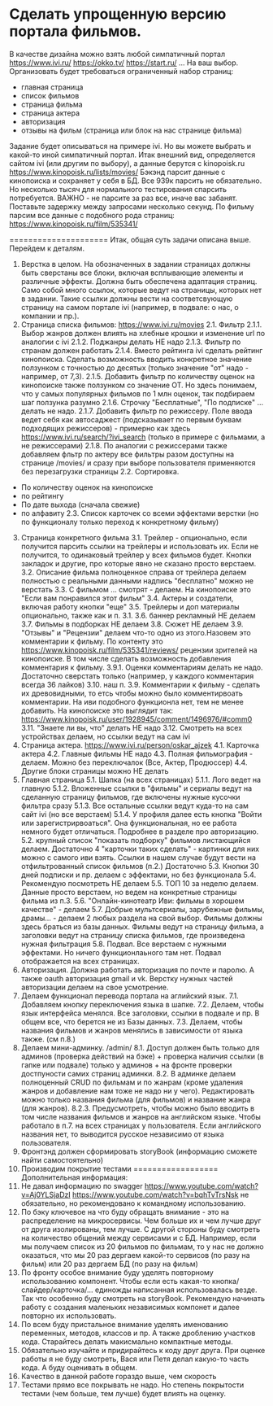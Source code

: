 # Сделать упрощенную версию портала фильмов.

В качестве дизайна можно взять любой симпатичный портал
https://www.ivi.ru/
https://okko.tv/
https://start.ru/
...
На ваш выбор.
Организовать будет требоваться ограниченный набор страниц:
- главная страница
- список фильмов
- страница фильма
- страница актера
- авторизация
- отзывы на фильм (страница или блок на нас странице фильма)

Задание будет описываться на примере ivi. Но вы можете выбрать и какой-то иной симпатичный портал.
Итак внешний вид, определяется сайтом ivi (или другим по выбору), а данные берутся с kinopoisk.ru
https://www.kinopoisk.ru/lists/movies/ 
Бэкэнд парсит данные с кинопоиска и сохраняет у себя в БД. Все 939к парсить не обязательно. Но несколько тысяч для нормального тестирования спарсить потребуется. ВАЖНО - не парсите за раз все, иначе вас забанят. Поставьте задержку между запросами несколько секунд.
По фильму парсим все данные с подобного рода страниц: https://www.kinopoisk.ru/film/535341/

=====================
Итак, общая суть задачи описана выше.
Перейдем к деталям.
1. Верстка в целом. На обозначенных в задании страницах должны быть сверстаны все блоки, включая всплывающие элементы и различные эффекты. Должна быть обеспечена адаптация страниц.
Само собой много ссылок, которые ведут на страницы, которых нет в задании. Такие ссылки должны вести на соответсвующую страницу на самом портале ivi (например, в подвале: о нас, о компании и пр.). 
2. Страница списка фильмов:
https://www.ivi.ru/movies
2.1. Фильтр
2.1.1. Выбор жанров должен влиять на хлебные крошки и изменение url по аналогии с ivi
2.1.2. Поджанры делать НЕ надо
2.1.3. Фильтр по странам должен работать
2.1.4. Вместо рейтинга ivi сделать рейтинг кинопоиска. Сделать возможность вводить конкретное значение ползунком с точностью до десятых (только значение "от" надо - например, от 7,3).
2.1.5. Добавить фильтр по количеству оценок на кинопоиске также ползунком со значение ОТ. Но здесь понимаем, что у самых популярных фильмов по 1 млн оценок, так подбираем шаг ползунка разумно
2.1.6. Строчку "Бесплатные", "По подписке" ... делать не надо.
2.1.7. Добавить фильтр по режиссеру. Поле ввода ведет себя как автосаджест (подсказывает по первым буквам подходящих режиссеров) - примерно как здесь https://www.ivi.ru/search/?ivi_search (только в примере с фильмами, а не режиссерами)
2.1.8. По аналогии с режиссерами также добавляем фльтр по актеру
все фильтры разом доступны на странице /movies/ и сразу при выборе пользователя применяются без перезагрузки страницы
2.2. Сортировка.
- По количеству оценок на кинопоиске
- по рейтингу
- По дате выхода (сначала свежие)
- по алфавиту
2.3. Список карточек со всеми эффектами верстки (но по функционалу только переход к конкретному фильму)
3. Страница конкретного фильма
3.1. Трейлер - опционально, если получится парсить ссылки на трейлеры и использовать их. Если не получится, то одинаковый трейлер у всех фильмов будет.
Кнопки закладок и другие, про которые явно не сказано просто верстаем.
3.2. Описание фильма полноценное справа от трейлера делаем полностью с реальными данными
надпись "бесплатно" можно не верстать
3.3. С фильмом ... смотрят - делаем. На кинопоиске это "Если вам понравился этот фильм"
3.4. Актеры и создатели, включая работу кнопки "еще"
3.5. Трейлеры и доп материалы опционально, также как и п. 3.1.
3.6. баннер рекламный НЕ делаем
3.7. Фильмы в подборках НЕ делаем
3.8. Сюжет НЕ делаем
3.9. "Отзывы" и "Рецензии" делаем что-то одно из этого.Назовем это комментарии к фильму. По контенту это https://www.kinopoisk.ru/film/535341/reviews/ рецензии зрителей на кинопоиске. В том числе сделать возможность добавления комментария к фильму.
3.9.1. Оценки комментариям делать не надо. Достаточно сверстать только (например, у каждого комментария всегда 36 лайков)
3.10. наш п. 3.9. Комментарии к фильму - сделать их древовидными, то етсь чтобы можно было комментирвоать комментарии. На иви подобного функционла нет, тем не менее добавить. На кинопоиске это выглядит так: https://www.kinopoisk.ru/user/1928945/comment/1496976/#comm0
3.11. "Знаете ли вы, что" делать НЕ надо
3.12. Смотреть на всех устройствах делаем, но ссылки ведут на сам ivi
4. Страница актера.
https://www.ivi.ru/person/oskar_ajzek
4.1. Карточка актера
4.2. Главные фильмы НЕ надо
4.3. Полная фильмография - делаем. Можно без переключалок (Все, Актер, Продюссер)
4.4. Другие блоки страницы можно НЕ делать
5. Главная страница
5.1. Шапка (на всех страницах)
5.1.1. Лого ведет на главную
5.1.2. Вложенные ссылки в "фильмы" и сериалы ведут на сделанную страницу фильмов, где включены нужные кусочки фильтра сразу
5.1.3. Все остальные ссылки ведут куда-то на сам сайт ivi (но все верстаем)
5.1.4. У профиля далее есть кнопка "Войти или зарегистрирвоаться". Она функциональная, но ее работа немного будет отличаться. Подробнее в разделе про авторизацию.
5.2. крупный список "показать подборку" фильмов листающийся делаем. Достаточно 4 "карточки таких сделать" - картинки для них можно с самого иви взять. Ссылки в нашем случае будут вести на отфильтрованный список фильмов (п.2.)
Достаточно
5.3. Кнопки 30 дней подписки и пр. делаем с эффектами, но  без функционала
5.4. Рекомендую посмотреть НЕ делаем
5.5. ТОП 10 за неделю делаем. Данные просто верстаем, но ведем на конкретные страницы фильма из п.3.
5.6. "Онлайн-кинотеатр Иви: фильмы в хорошем качестве" - делаем
5.7. Добрые мультсериалы, зарубежные фильмы, драмы... - делаем 2 любых раздела на свой выбор. Фильмы должны здесь браться из базы данных. Фильмы ведут на страницу фильма, а заголовки ведут на страницу списка фильмов, где произведена нужная фильтрация
5.8. Подвал. Все верстаем с нужными эффектами. Но ничего функционлаьного там нет. Подвал отображается на всех страницах.
6. Авторизация. Должна работать авторизация по почте и паролю. А также oauth авторизация gmail и vk. Верстку нужных частей авторизации делаем на свое усмотрение.
7. Делаем функционал перевода портала на аглийский язык.
7.1. Добавляем кнопку переключения языка в шапке.
7.2. Делаем, чтобы язык интерфейса менялся. Все заголовки, ссылки в подвале и пр. В общем все, что берется не из Базы данных.
7.3. Делаем, чтобы названия фильмов и жанров менялись в зависимости от языка также. (см п.8.)
8. Делаем мини-админку. /admin/
8.1. Доступ должен быть только для админов (проверка действий на бэке) + проверка наличия ссылки (в гапке или подвале) только у админов + на фронте проверки достпуности самих страниц админки.
8.2. В админке делаем полноценный CRUD по фильмам и по жанрам (кроме удаления жанров и добавление нам тоже не надо ни у чего). Редактировать можно только названия фильма (для фильмов) и название жанра (для жанров).
8.2.3. Предусмотреть, чтобы можно было вводить в том числе названия фильмов и жанров на английском языке. Чтобы работало в п.7. на всех страницах у пользователя. Если английского названия нет, то выводится русское независимо от языка пользователя.
9. Фронтэнд должен сформировать storyBook (информацию сможете найти самостоятельно)
10. Производим покрытие тестами
==================
Дополнительная информация:
1. Не давал информацию по swagger
https://www.youtube.com/watch?v=Aj0YLSjaDzI
https://www.youtube.com/watch?v=bqhTvTrsNsk
не обязательно, но рекомендовано к командному использованию.
2. По бэку ключевое на что буду обращать внимание - это на распределение на микросервисы. Чем больше их и чем лучше друг от друга изолированы, тем лучше. 
С другой стороны буду смотреть на количество общений между сервисами и с БД. Например, если мы получаем список из 20 фильмов по фильмам, то у нас не должно оказаться, что мы 20 раз дергаем какой-то сервисов (по разу на фильм) или 20 раз дергаем БД (по разу на фильм)
3. По фронту особое внимание буду уделять повторному использованию компонент.
Чтобы если есть какая-то кнопка/слайдер/карточка/... единожды написанная использовалась везде. Так что особенно буду смотреть на storyBook. Рекомендую начинать работу с создания маленьких независимых компонет и далее повторно их использовать.
4. По всем буду пристальное внимание уделять именованию переменных, методов, классов и пр. А также дроблению участков кода. Старайтесь делать макисмально компактные методы.
5. Обязательно изучайте и придирайтесь к коду друг друга. При оценке работы я не буду смотреть, Вася или Петя делал какую-то часть кода. А буду оценивать в общем.
6. Качество в данной работе гораздо выше, чем скорость
7. Тестами прямо все покрывать не надо. Но степень покрытости тестами (чем больше, тем лучше) будет влиять на оценку.

